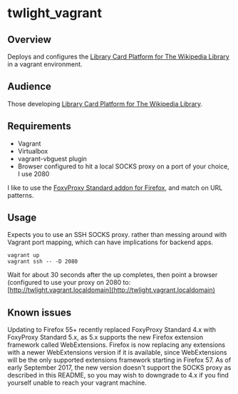 # twlight_vagrant

## Overview

Deploys and configures the [Library Card Platform for The Wikipedia Library](https://github.com/WikipediaLibrary/TWLight) in a vagrant environment.

## Audience

Those developing [Library Card Platform for The Wikipedia Library](https://github.com/WikipediaLibrary/TWLight).

## Requirements
* Vagrant
* Virtualbox
* vagrant-vbguest plugin
* Browser configured to hit a local SOCKS proxy on a port of your choice, I use 2080


I like to use the [FoxyProxy Standard addon for Firefox](https://addons.mozilla.org/en-US/firefox/addon/foxyproxy-standard/),
and match on URL patterns.

## Usage

Expects you to use an SSH SOCKS proxy. rather than messing around with Vagrant port mapping,
which can have implications for backend apps.
```
vagrant up
vagrant ssh -- -D 2080

```
Wait for about 30 seconds after the up completes, then
point a browser (configured to use your proxy on 2080 to:
[http://twlight.vagrant.localdomain](http://twlight.vagrant.localdomain)

## Known issues

Updating to Firefox 55+ recently replaced FoxyProxy Standard 4.x with FoxyProxy Standard 5.x, as 5.x supports the new Firefox extension framework called WebExtensions. Firefox is now replacing any extensions with a newer WebExtensions version if it is available, since WebExtensions will be the only supported extensions framework starting in Firefox 57. As of early September 2017, the new version doesn't support the SOCKS proxy as described in this README, so you may wish to downgrade to 4.x if you find yourself unable to reach your vagrant machine.
